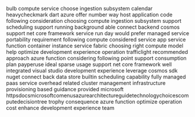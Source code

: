 bulb compute service choose ingestion subsystem calendar heavycheckmark dart azure offer number way host application code following consideration choosing compute ingestion subsystem support scheduling support running background able connect backend cosmos support net core framework service run day would prefer managed service portability requirement following compute considered service app service function container instance service fabric choosing right compute model help optimize development experience operation trafficlight recommended approach azure function considering following point support consumption plan payperuse ideal sparse usage support net core framework well integrated visual studio development experience leverage cosmos sdk nuget connect back data store builtin scheduling capability fully managed paas service overhead related cluster management infrastructure provisioning based guidance provided microsoft httpsdocsmicrosoftcomenusazurearchitectureguidetechnologychoicescomputedecisiontree trophy consequence azure function optimize operation cost enhance development experience team